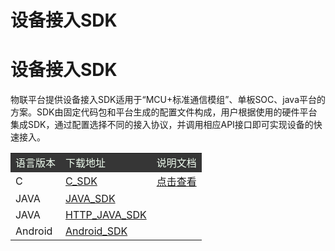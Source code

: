 # **设备接入SDK**

# **设备接入SDK**

物联平台提供设备接入SDK适用于“MCU+标准通信模组”、单板SOC、java平台的方案。SDK由固定代码包和平台生成的配置文件构成，用户根据使用的硬件平台集成SDK，通过配置选择不同的接入协议，并调用相应API接口即可实现设备的快速接入。

<table>
<tr style="background-color:#363636; color:#F0FFF0;"><td>语言版本</td><td>下载地址</td><td> 说明文档</td></tr>
<tr><td>C</td><td><a href="https://open.iot.10086.cn/doc/iot_platform/images/iot_platform/mqtts/OneNET_Studio_SDK_20210816.rar">C_SDK</a></td><td><a href="/book/device-management/fxy-access/sdk-guide/sdkguide.md">点击查看</a></td></tr>
<tr><td>JAVA</td><td><a href="https://github.com/cm-heclouds/studio-acc-sdk-java">JAVA_SDK</a></td><td></td></tr>
<tr><td>JAVA </td><td><a href="https://open.iot.10086.cn/doc/iot_platform/images/iot_platform/http/studio-http-sdk.zip">HTTP_JAVA_SDK</a></td><td></td></tr>
<tr><td>Android</td><td><a href="https://open.iot.10086.cn/doc/iot_platform/images/iot_platform/mqtts/studio-mqtt-sdk-1.0.4.zip">Android_SDK</a></td><td></td></tr>
</table>



